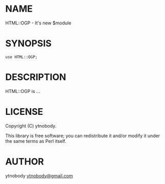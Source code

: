 # NAME

HTML::OGP - It's new $module

# SYNOPSIS

    use HTML::OGP;

# DESCRIPTION

HTML::OGP is ...

# LICENSE

Copyright (C) ytnobody.

This library is free software; you can redistribute it and/or modify
it under the same terms as Perl itself.

# AUTHOR

ytnobody <ytnobody@gmail.com>

